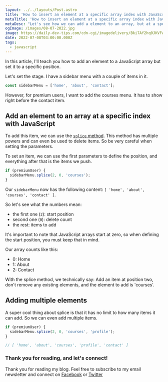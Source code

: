 ```yaml
---
layout: ../../layouts/Post.astro
title: 'How to insert an element at a specific array index with JavaScript'
metaTitle: 'How to insert an element at a specific array index with JavaScript'
metaDesc: "Let's see how we can add a element to an array, but at a specific index"
ogImage: /images/08-07-2022.jpg
image: https://daily-dev-tips.com/cdn-cgi/imagedelivery/Bki7Af2hq0JKVFw1XYYMQg/59c907ef-e5d1-4393-643d-39540bf61900
date: 2022-07-08T03:00:00.000Z
tags:
  - javascript
---
```


In this article, I'll teach you how to add an element to a JavaScript array but set it to a specific position.

Let's set the stage. I have a sidebar menu with a couple of items in it.

```js
const sidebarMenu = ['home', 'about', 'contact'];
```

However, for premium users, I want to add the courses menu. It has to show right before the contact item.

## Add an element to an array at a specific index with JavaScript

To add this item, we can use the [`splice` method](https://daily-dev-tips.com/posts/vanilla-javascript-slice-vs-splice/). This method has multiple powers and can even be used to delete items.
So be very careful when setting the parameters.

To set an item, we can use the first parameters to define the position, and everything after that is the items we push.

```js
if (premiumUser) {
  sidebarMenu.splice(2, 0, 'courses');
}
```

Our `sidebarMenu` now has the following content: `[ 'home', 'about', 'courses', 'contact' ]`.

So let's see what the numbers mean:

- the first one (`2`): start position
- second one (`0`): delete count
- the rest: items to add

It's important to note that JavaScript arrays start at zero, so when defining the start position, you must keep that in mind.

Our array counts like this:

- 0: Home
- 1: About
- 2: Contact

With the splice method, we technically say:
Add an item at position two, don't remove any existing elements, and the element to add is 'courses'.

## Adding multiple elements

A super cool thing about splice is that it has no limit to how many items it can add.
So we can even add multiple items.

```js
if (premiumUser) {
  sidebarMenu.splice(2, 0, 'courses', 'profile');
}

// [ 'home', 'about', 'courses', 'profile', 'contact' ]
```

### Thank you for reading, and let's connect!

Thank you for reading my blog. Feel free to subscribe to my email newsletter and connect on [Facebook](https://www.facebook.com/DailyDevTipsBlog) or [Twitter](https://twitter.com/DailyDevTips1)
